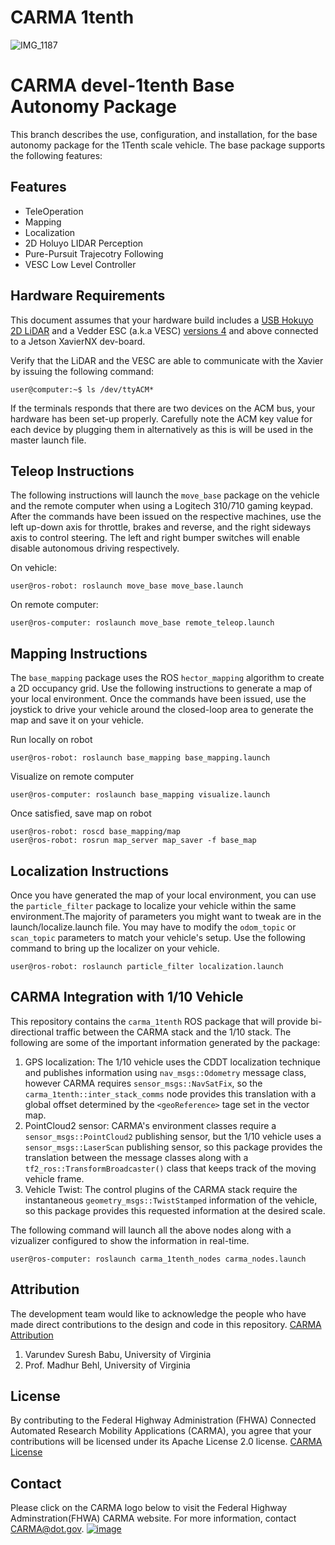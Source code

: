 # CARMA 1tenth
![IMG_1187](https://user-images.githubusercontent.com/49401497/73483195-06a20880-436d-11ea-90c9-7af8032146c0.JPG)


# CARMA devel-1tenth Base Autonomy Package
This branch describes the use, configuration, and installation, for the base autonomy package for the 1Tenth scale vehicle.
The base package supports the following features:

## Features
- TeleOperation
- Mapping
- Localization
- 2D Holuyo LIDAR Perception
- Pure-Pursuit Trajecotry Following
- VESC Low Level Controller

## Hardware Requirements

This document assumes that your hardware build includes a [USB Hokuyo 2D LiDAR](https://www.hokuyo-aut.jp/search/index.php?cate01=1&cate02=1) and a Vedder ESC (a.k.a VESC) [versions 4](https://vesc-project.com/) and above connected to a Jetson XavierNX dev-board.

Verify that the LiDAR and the VESC are able to communicate with the Xavier by issuing the following command:

```shell
user@computer:~$ ls /dev/ttyACM*
```

If the terminals responds that there are two devices on the ACM bus, your hardware has been set-up properly. Carefully note the ACM key value for each device by plugging them in alternatively as this is will be used in the master launch file.

## Teleop Instructions

The following instructions will launch the `move_base` package on the vehicle and the remote computer when using a Logitech 310/710 gaming keypad. After the commands have been issued on the respective machines, use the left up-down axis for throttle, brakes and reverse, and the right sideways axis to control steering. The left and right bumper switches will enable disable autonomous driving respectively.

On vehicle:
```
user@ros-robot: roslaunch move_base move_base.launch
```

On remote computer:
```
user@ros-computer: roslaunch move_base remote_teleop.launch
```

## Mapping Instructions

The `base_mapping` package uses the ROS `hector_mapping` algorithm to create a 2D occupancy grid. Use the following instructions to generate a map of your local environment. Once the commands have been issued, use the joystick to drive your vehicle around the closed-loop area to generate the map and save it on your vehicle.

Run locally on robot
```
user@ros-robot: roslaunch base_mapping base_mapping.launch
```

Visualize on remote computer
```
user@ros-computer: roslaunch base_mapping visualize.launch
```

Once satisfied, save map on robot
```
user@ros-robot: roscd base_mapping/map
user@ros-robot: rosrun map_server map_saver -f base_map
```

## Localization Instructions

Once you have generated the map of your local environment, you can use the `particle_filter` package to localize your vehicle within the same environment.The majority of parameters you might want to tweak are in the launch/localize.launch file. You may have to modify the `odom_topic` or `scan_topic` parameters to match your vehicle's setup. Use the following command to bring up the localizer on your vehicle.

```
user@ros-robot: roslaunch particle_filter localization.launch
```

## CARMA Integration with 1/10 Vehicle

This repository contains the `carma_1tenth` ROS package that will provide bi-directional traffic between the CARMA stack and the 1/10 stack. The following are some of the important information generated by the package:

1. GPS localization: The 1/10 vehicle uses the CDDT localization technique and publishes information using `nav_msgs::Odometry` message class, however CARMA requires `sensor_msgs::NavSatFix`, so the `carma_1tenth::inter_stack_comms` node provides this translation with a global offset determined by the `<geoReference>` tage set in the vector map.
2. PointCloud2 sensor: CARMA's environment classes require a `sensor_msgs::PointCloud2` publishing sensor, but the 1/10 vehicle uses a `sensor_msgs::LaserScan` publishing sensor, so this package provides the translation between the message classes along with a `tf2_ros::TransformBroadcaster()` class that keeps track of the moving vehicle frame.
3. Vehicle Twist: The control plugins of the CARMA stack require the instantaneous `geometry_msgs::TwistStamped` information of the vehicle, so this package provides this requested information at the desired scale.

The following command will launch all the above nodes along with a vizualizer configured to show the information in real-time.
```console
user@ros-computer: roslaunch carma_1tenth_nodes carma_nodes.launch
```

## Attribution
The development team would like to acknowledge the people who have made direct contributions to the design and code in this repository. [CARMA Attribution](https://github.com/usdot-fhwa-stol/CARMAPlatform/blob/develop/ATTRIBUTION.md)

1. Varundev Suresh Babu, University of Virginia
2. Prof. Madhur Behl, University of Virginia

## License
By contributing to the Federal Highway Administration (FHWA) Connected Automated Research Mobility Applications (CARMA), you agree that your contributions will be licensed under its Apache License 2.0 license. [CARMA License](https://github.com/usdot-fhwa-stol/CARMAPlatform/blob/develop/docs/License.md)
## Contact
Please click on the CARMA logo below to visit the Federal Highway Adminstration(FHWA) CARMA website. For more information, contact CARMA@dot.gov. 
[![image](https://user-images.githubusercontent.com/49401497/73481729-7367d380-436a-11ea-9ba9-c343eb99da82.png)](https://highways.dot.gov/research/research-programs/operations/CARMA)

